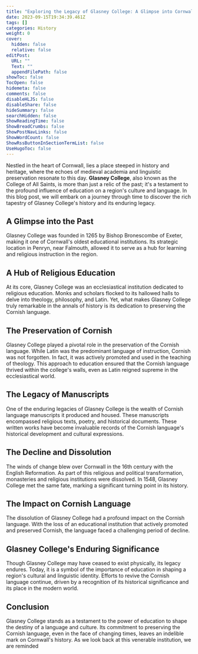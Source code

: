 ```yaml
---
title: "Exploring the Legacy of Glasney College: A Glimpse into Cornwall's Educational History"
date: 2023-09-15T19:34:39.461Z
tags: []
categories: History
weight: 0
cover:
  hidden: false
  relative: false
editPost:
  URL: ""
  Text: ""
  appendFilePath: false
showToc: false
TocOpen: false
hidemeta: false
comments: false
disableHLJS: false
disableShare: false
hideSummary: false
searchHidden: false
ShowReadingTime: false
ShowBreadCrumbs: false
ShowPostNavLinks: false
ShowWordCount: false
ShowRssButtonInSectionTermList: false
UseHugoToc: false
---
```



Nestled in the heart of Cornwall, lies a place steeped in history and heritage, where the echoes of medieval academia and linguistic preservation resonate to this day. **Glasney College**, also known as the College of All Saints, is more than just a relic of the past; it's a testament to the profound influence of education on a region's culture and language. In this blog post, we will embark on a journey through time to discover the rich tapestry of Glasney College's history and its enduring legacy.

## A Glimpse into the Past
Glasney College was founded in 1265 by Bishop Bronescombe of Exeter, making it one of Cornwall's oldest educational institutions. Its strategic location in Penryn, near Falmouth, allowed it to serve as a hub for learning and religious instruction in the region.

## A Hub of Religious Education
At its core, Glasney College was an ecclesiastical institution dedicated to religious education. Monks and scholars flocked to its hallowed halls to delve into theology, philosophy, and Latin. Yet, what makes Glasney College truly remarkable in the annals of history is its dedication to preserving the Cornish language.

## The Preservation of Cornish
Glasney College played a pivotal role in the preservation of the Cornish language. While Latin was the predominant language of instruction, Cornish was not forgotten. In fact, it was actively promoted and used in the teaching of theology. This approach to education ensured that the Cornish language thrived within the college's walls, even as Latin reigned supreme in the ecclesiastical world.

## The Legacy of Manuscripts
One of the enduring legacies of Glasney College is the wealth of Cornish language manuscripts it produced and housed. These manuscripts encompassed religious texts, poetry, and historical documents. These written works have become invaluable records of the Cornish language's historical development and cultural expressions.

## The Decline and Dissolution
The winds of change blew over Cornwall in the 16th century with the English Reformation. As part of this religious and political transformation, monasteries and religious institutions were dissolved. In 1548, Glasney College met the same fate, marking a significant turning point in its history.

## The Impact on Cornish Language
The dissolution of Glasney College had a profound impact on the Cornish language. With the loss of an educational institution that actively promoted and preserved Cornish, the language faced a challenging period of decline.

## Glasney College's Enduring Significance
Though Glasney College may have ceased to exist physically, its legacy endures. Today, it is a symbol of the importance of education in shaping a region's cultural and linguistic identity. Efforts to revive the Cornish language continue, driven by a recognition of its historical significance and its place in the modern world.

## Conclusion
Glasney College stands as a testament to the power of education to shape the destiny of a language and culture. Its commitment to preserving the Cornish language, even in the face of changing times, leaves an indelible mark on Cornwall's history. As we look back at this venerable institution, we are reminded
